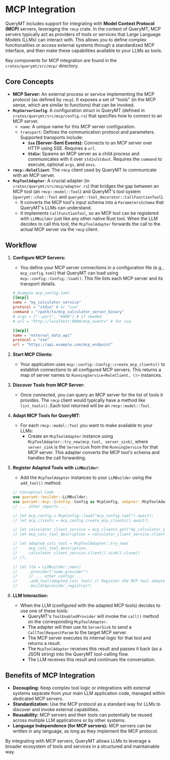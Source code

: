 # MCP Integration

QueryMT includes support for integrating with **Model Context Protocol (MCP)** servers, leveraging the `rmcp` crate. In the context of QueryMT, MCP servers typically act as providers of tools or services that Large Language Models (LLMs) can interact with. This allows you to define complex functionalities or access external systems through a standardized MCP interface, and then make these capabilities available to your LLMs as tools.

Key components for MCP integration are found in the `crates/querymt/src/mcp/` directory.

## Core Concepts

*   **MCP Server:** An external process or service implementing the MCP protocol (as defined by `rmcp`). It exposes a set of "tools" (in the MCP sense, which are similar to functions) that can be invoked.
*   **`McpServerConfig`**: A configuration struct in QueryMT (defined in `crates/querymt/src/mcp/config.rs`) that specifies how to connect to an MCP server.
    *   `name`: A unique name for this MCP server configuration.
    *   `transport`: Defines the communication protocol and parameters. Supported transports include:
        *   **`Sse` (Server-Sent Events):** Connects to an MCP server over HTTP using SSE. Requires a `url`.
        *   **`Stdio`:** Spawns an MCP server as a child process and communicates with it over `stdin`/`stdout`. Requires the `command` to execute, optional `args`, and `envs`.
*   **`rmcp::RoleClient`**: The `rmcp` client used by QueryMT to communicate with an MCP server.
*   **`McpToolAdapter`**: A crucial adapter (in `crates/querymt/src/mcp/adapter.rs`) that bridges the gap between an MCP tool (an `rmcp::model::Tool`) and QueryMT's tool system (`querymt::chat::Tool` and `querymt::tool_decorator::CallFunctionTool`).
    *   It converts the MCP tool's input schema into a `ParametersSchema` that QueryMT's LLMs can understand.
    *   It implements `CallFunctionTool`, so an MCP tool can be registered with `LLMBuilder` just like any other native Rust tool. When the LLM decides to call this tool, the `McpToolAdapter` forwards the call to the actual MCP server via the `rmcp` client.

## Workflow

1.  **Configure MCP Servers:**
    *   You define your MCP server connections in a configuration file (e.g., `mcp_config.toml`) that QueryMT can load using `mcp::config::Config::load()`. This file lists each MCP server and its transport details.

    ```toml
    # Example mcp_config.toml
    [[mcp]]
    name = "my_calculator_service"
    protocol = "stdio" # or "sse"
    command = "/path/to/mcp_calculator_server_binary"
    # args = ["--port", "8080"] # if needed
    # url = "http://localhost:8000/mcp_events" # for sse

    [[mcp]]
    name = "external_data_api"
    protocol = "sse"
    url = "https://api.example.com/mcp_endpoint"
    ```

2.  **Start MCP Clients:**
    *   Your application uses `mcp::config::Config::create_mcp_clients()` to establish connections to all configured MCP servers. This returns a map of server names to `RunningService<RoleClient, ()>` instances.

3.  **Discover Tools from MCP Server:**
    *   Once connected, you can query an MCP server for the list of tools it provides. The `rmcp` client would typically have a method like `list_tools()`. Each tool returned will be an `rmcp::model::Tool`.

4.  **Adapt MCP Tools for QueryMT:**
    *   For each `rmcp::model::Tool` you want to make available to your LLMs:
        *   Create an `McpToolAdapter` instance using `McpToolAdapter::try_new(mcp_tool, server_sink)`, where `server_sink` is the `ServerSink` from the `RunningService` for that MCP server. This adapter converts the MCP tool's schema and handles the call forwarding.

5.  **Register Adapted Tools with `LLMBuilder`:**
    *   Add the `McpToolAdapter` instances to your `LLMBuilder` using the `add_tool()` method.

    ```rust
    // Conceptual Code
    use querymt::builder::LLMBuilder;
    use querymt::mcp::{config::Config as McpConfig, adapter::McpToolAdapter};
    // ... other imports ...

    // let mcp_config = McpConfig::load("mcp_config.toml").await?;
    // let mcp_clients = mcp_config.create_mcp_clients().await?;

    // let calculator_client_service = mcp_clients.get("my_calculator_service").unwrap();
    // let mcp_calc_tool_description = calculator_client_service.client().list_tools().await?.into_iter().find(|t| t.name == "add").unwrap();

    // let adapted_calc_tool = McpToolAdapter::try_new(
    //     mcp_calc_tool_description,
    //     calculator_client_service.client().sink().clone()
    // )?;

    // let llm = LLMBuilder::new()
    //     .provider("some_provider")
    //     // ... other configs ...
    //     .add_tool(adapted_calc_tool) // Register the MCP tool adapter
    //     .build(&provider_registry)?;
    ```

6.  **LLM Interaction:**
    *   When the LLM (configured with the adapted MCP tools) decides to use one of these tools:
        *   QueryMT's `ToolEnabledProvider` will invoke the `call()` method on the corresponding `McpToolAdapter`.
        *   The adapter will then use its `ServerSink` to send a `CallToolRequestParam` to the target MCP server.
        *   The MCP server executes its internal logic for that tool and returns a result.
        *   The `McpToolAdapter` receives this result and passes it back (as a JSON string) into the QueryMT tool-calling flow.
        *   The LLM receives this result and continues the conversation.

## Benefits of MCP Integration

*   **Decoupling:** Keep complex tool logic or integrations with external systems separate from your main LLM application code, managed within dedicated MCP servers.
*   **Standardization:** Use the MCP protocol as a standard way for LLMs to discover and invoke external capabilities.
*   **Reusability:** MCP servers and their tools can potentially be reused across multiple LLM applications or by other systems.
*   **Language Independence (for MCP servers):** MCP servers can be written in any language, as long as they implement the MCP protocol.

By integrating with MCP servers, QueryMT allows LLMs to leverage a broader ecosystem of tools and services in a structured and maintainable way.

